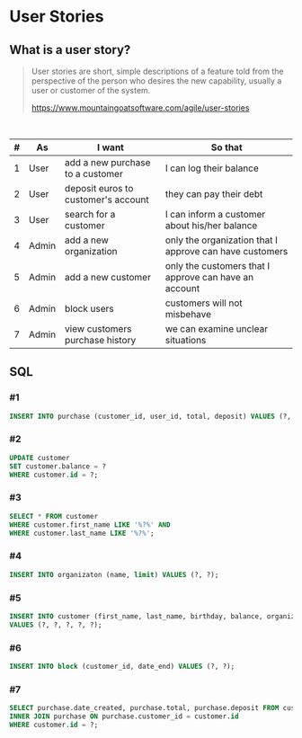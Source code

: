# User Stories
## What is a user story?

> User stories are short, simple descriptions of a feature told 
> from the perspective of the person who desires the new capability, 
> usually a user or customer of the system.
>
> https://www.mountaingoatsoftware.com/agile/user-stories

<br />


| # | As | I want | So that |
|-|-|-|-|
| 1 | User | add a new purchase to a customer | I can log their balance |
| 2 | User | deposit euros to customer's account | they can pay their debt
| 3 | User | search for a customer | I can inform a customer about his/her balance |
| 4 | Admin | add a new organization | only the organization that I approve can have customers |
| 5 | Admin | add a new customer | only the customers that I approve can have an account |
| 6 | Admin | block users | customers will not misbehave |
| 7 | Admin | view customers purchase history | we can examine unclear situations |

## SQL

### #1
```SQL
INSERT INTO purchase (customer_id, user_id, total, deposit) VALUES (?, ?, ?, ?)
```
### #2
```SQL
UPDATE customer
SET customer.balance = ?
WHERE customer.id = ?;
```
### #3
```SQL
SELECT * FROM customer
WHERE customer.first_name LIKE '%?%' AND
WHERE customer.last_name LIKE '%?%';
```
### #4
```SQL
INSERT INTO organizaton (name, limit) VALUES (?, ?);
```
### #5
```SQL
INSERT INTO customer (first_name, last_name, birthday, balance, organization_id)
VALUES (?, ?, ?, ?, ?);
```
### #6
```SQL
INSERT INTO block (customer_id, date_end) VALUES (?, ?);
```
### #7
```SQL
SELECT purchase.date_created, purchase.total, purchase.deposit FROM customer
INNER JOIN purchase ON purchase.customer_id = customer.id
WHERE customer.id = ?;
```
